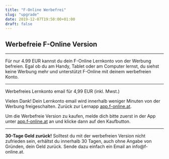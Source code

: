 ```yaml
---
title: "F-Online Werbefrei"
slug: "upgrade"
date: 2019-12-07T19:50:00+01:00
draft: false
---
```


<script src="https://www.paypal.com/sdk/js?client-id=Ad8dd58EhUXHIa-6hqrtvgkvdH7flIoFYcs6JKF5ExhcirOnbXAbFOna-TDknQamOs6pJGV592Xdfy52&currency=EUR">
</script>

<div class="page-information">
  <div class="article">
    <h2>Werbefreie F-Online Version</h2>
    <hr>
    <p>Für nur 4.99 EUR kannst du dein F-Online Lernkonto von der Werbung befreien. Egal ob du am Handy, Tablet oder am Computer lernst, du siehst keine Werbung mehr und unterstützt F-Online mit deinem werbefreien Konto.</p>
    <hr>
    <div id="email-provided"><p>Werbefreies Lernkonto <span class="email">email</span> für 4,99 EUR (inkl. Mwst.)</p></div>
    <div id="payment-done"><p>Vielen Dank! Dein Lernkonto <span class="email">email</span> wird innerhalb weniger Minuten von der Werbung freigeschalten. Zurück zur Lernapp <a href="https://app.f-online.at/#logout">app.f-online.at</a>.</p></div>
    <div id="paypal-button-container"></div>
    <div id="no-email-provided"><p>Um die Werbefreie Version zu kaufen, melde dich bitte zuerst in der App unter <a href="https://app.f-online.at">app.f-online.at</a> an und klicke dann auf den Kaufbutton.</p></div>
    <hr>
    <p><b>30-Tage Geld zurück!</b> Solltest du mit der werbefreien Version nicht zufrieden sein, erhältst du innerhalb 30 Tagen, auch ohne Angabe von Gründen, dein Geld zurück. Sende dazu einfach ein Email an info@f-online.at.</p>
  </div>
</div>

<script>

function getUrlVars() {
    var vars = {};
    var parts = window.location.href.replace(/[?&]+([^=&]+)=([^&]*)/gi, function(m,key,value) {
        vars[key] = value;
    });
    return vars;
}

function getUrlParam(parameter, defaultvalue){
    var urlparameter = defaultvalue;
    if(window.location.href.indexOf(parameter) > -1){
        urlparameter = getUrlVars()[parameter];
        }
    return urlparameter;
}

function emailGiven(email) {
    document.getElementById("email-provided").style.display = "block"; 
    document.getElementById("no-email-provided").style.display = "none"; 

    emailFields = document.getElementsByClassName("email");
    for (var i = 0; i < emailFields.length; i++) {
        emailFields[i].innerHTML = account; 
    };  
}

function paymentDone(details) {
    document.getElementById("email-provided").style.display = "none"; 
    document.getElementById("no-email-provided").style.display = "none"; 
    document.getElementById("payment-done").style.display = "block"; 
    document.getElementById("paypal-button-container").style.display = "none"; 
}

var account = getUrlParam('account');

if (account){ 

    emailGiven(account);

    paypal.Buttons({
        createOrder: function(data, actions) {
            return actions.order.create({
                payer: {
                    email_address: account,
                    address: {
                        country_code: "AT"
                    }
                },
                application_context: {
                    brand_name: "F-Online",
                    locale: "de-AT",
                    shipping_preference: "NO_SHIPPING",

                },
                purchase_units: [{
                    reference_id: "werbefrei-"+account,
                    description: "Werbefrei F-Online "+account,
                    soft_descriptor: "werbefrei",
                    amount: {
                        currency_code: 'EUR',
                        value: '4.99'
                    }
                }]
            })
        },
        onApprove: function(data, actions) {
            return actions.order.capture().then(function(details) {
                paymentDone(details);
            });
        }
    }).render('#paypal-button-container');
}
</script>
